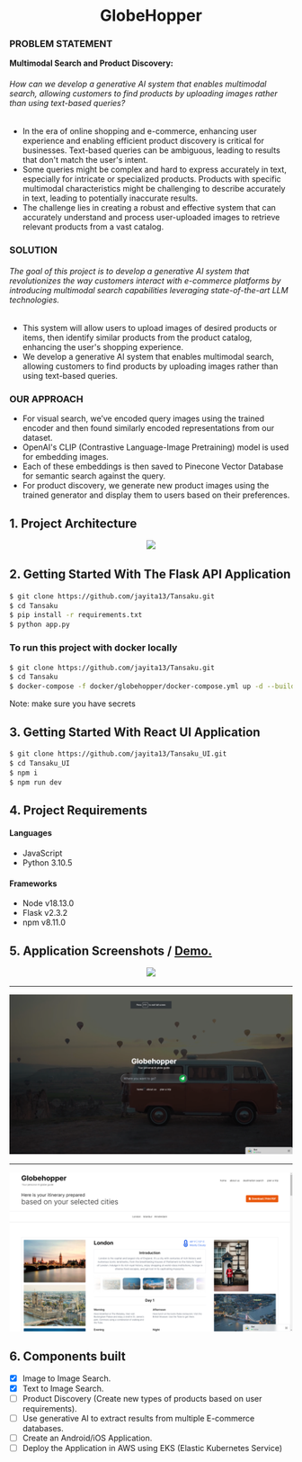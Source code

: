 <h1 align="center">GlobeHopper</h1>

### PROBLEM STATEMENT

<strong>Multimodal Search and Product Discovery: </strong> 
<h6>How can we develop a generative AI system that enables multimodal search, allowing customers to find products by uploading images rather than using text-based queries? </h6>

- In the era of online shopping and e-commerce, enhancing user experience and enabling efficient product discovery is critical for businesses. Text-based queries can be ambiguous, leading to results that don't match the user's intent. 
- Some queries might be complex and hard to express accurately in text, especially for intricate or specialized products. Products with specific multimodal characteristics might be challenging to describe accurately in text, leading to potentially inaccurate results.
- The challenge lies in creating a robust and effective system that can accurately understand and process user-uploaded images to retrieve relevant products from a vast catalog.

### SOLUTION

<h6> The goal of this project is to develop a generative AI system that revolutionizes the way customers interact with e-commerce platforms by introducing multimodal search capabilities leveraging state-of-the-art LLM technologies.</h6>

- This system will allow users to upload images of desired products or items, then identify similar products from the product catalog, enhancing the user's shopping experience.
- We develop a generative AI system that enables multimodal search, allowing customers to find products by uploading images rather than using text-based queries.

### OUR APPROACH

- For visual search, we’ve encoded query images using the trained encoder and then found similarly encoded representations from our dataset. 
- OpenAI's CLIP (Contrastive Language-Image Pretraining) model is used for embedding images.
- Each of these embeddings is then saved to Pinecone Vector Database for semantic search against the query.
- For product discovery, we generate new product images using the trained generator and display them to users based on their preferences.


## 1. Project Architecture

<p align="center">
  <img src="data/Tansaku.png" />
</p> 

## 2. Getting Started With The Flask API Application

```sh
$ git clone https://github.com/jayita13/Tansaku.git
$ cd Tansaku
$ pip install -r requirements.txt
$ python app.py
```
### To run this project with docker locally
```sh
$ git clone https://github.com/jayita13/Tansaku.git
$ cd Tansaku
$ docker-compose -f docker/globehopper/docker-compose.yml up -d --build
```
Note: make sure you have secrets

## 3. Getting Started With React UI Application

```sh
$ git clone https://github.com/jayita13/Tansaku_UI.git
$ cd Tansaku_UI
$ npm i
$ npm run dev
```

## 4. Project Requirements

<h4>Languages</h4>
<ul>
  <li>JavaScript</li>
  <li>Python 3.10.5</li>
</ul>

<h4>Frameworks</h4>
<ul>
  <li>Node v18.13.0</li>
  <li>Flask v2.3.2</li>
  <li>npm v8.11.0</li>
</ul>

## 5. Application Screenshots / <a href="https://www.youtube.com/watch?v=ze_AhJvcTss">Demo.</a>

<p align="center">
  <img src="data/Screenshots/0.png" />
  <hr/>
  <img src="data/Screenshots/1.png" />
  <hr/>
  <img src="data/Screenshots/2.png" />
</p>



## 6. Components built 
* [x] Image to Image Search.
* [x] Text to Image Search.
* [ ] Product Discovery (Create new types of products based on user requirements).
* [ ] Use generative AI to extract results from multiple E-commerce databases.
* [ ] Create an Android/iOS Application.
* [ ] Deploy the Application in AWS using EKS (Elastic Kubernetes Service)
